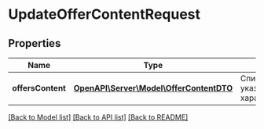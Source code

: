 # UpdateOfferContentRequest

## Properties
Name | Type | Description | Notes
------------ | ------------- | ------------- | -------------
**offersContent** | [**OpenAPI\Server\Model\OfferContentDTO**](OfferContentDTO.md) | Список товаров с указанными характеристиками. | 

[[Back to Model list]](../README.md#documentation-for-models) [[Back to API list]](../README.md#documentation-for-api-endpoints) [[Back to README]](../README.md)


